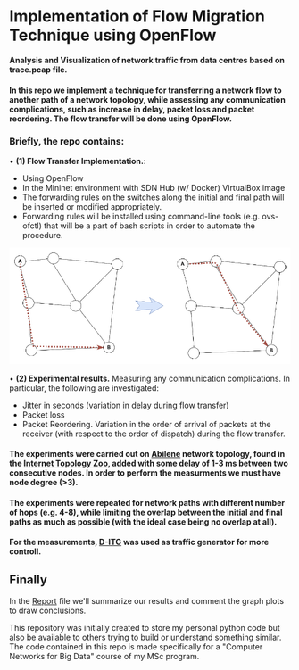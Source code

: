 # Implementation of Flow Migration Technique using OpenFlow
**Analysis and Visualization of network traffic from data centres based on trace.pcap file.**

#### In this repo we implement a technique for transferring a network flow to another path of a network topology, while assessing any communication complications, such as increase in delay, packet loss and packet reordering. The flow transfer will  be done using OpenFlow.

### Briefly, the repo contains:

• **(1) Flow Transfer Implementation.**:
- Using OpenFlow
- In the Mininet environment with SDN Hub (w/ Docker) VirtualBox image
- The forwarding rules on the switches along the initial and final path will be inserted or modified appropriately.
- Forwarding rules will be installed using command-line tools (e.g. ovs-ofctl) that will be a part of bash scripts in order to automate the procedure.

![](https://raw.githubusercontent.com/christakakis/open-flow_migration/main/05.%20Docs/FlowMigrationExample.png)
  
• **(2) Experimental results.** Measuring any communication complications. In particular, the following are investigated:
- Jitter in seconds (variation in delay during flow transfer)
- Packet loss
- Packet Reordering. Variation in the order of arrival of packets at the receiver (with respect to the order of dispatch) during the flow transfer.

#### The experiments were carried out on [Abilene](http://www.topology-zoo.org/files/Abilene.gml) network topology, found in the [Internet Topology Zoo](http://www.topology-zoo.org/dataset.html), added with some delay of 1-3 ms between two consecutive nodes. In order to perform the measurments we must have node degree (>3).

#### The experiments were repeated for network paths with different number of hops (e.g. 4-8), while limiting the overlap between the initial and final paths as much as possible (with the ideal case being no overlap at all). 

#### For the measurements, [D-ITG](https://traffic.comics.unina.it/software/ITG/) was used as traffic generator for more controll.

## Finally

In the [Report](https://github.com/christakakis/open-flow_migration/blob/main/05.%20Docs/Report.pdf) file we'll summarize our results and comment the graph plots to draw conclusions.

This repository was initially created to store my personal python code but also be available to others trying to build or understand something similar.
The code contained in this repo is made specifically for a "Computer Networks for Big Data" course of my MSc program.
